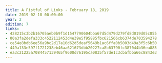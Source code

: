 ```yaml
---
title: A Fistful of Links - February 18, 2019
date: 2019-02-18 00:00:00
year: 2
edition: 7
links:
- 428215c3b2b16705aeb0b9f1d1547790604bba67d5d479d279fd8d019d05c855
- 00a3fa2defa333c4522112453d4e39e5f95885fbc621566cb6374de703594278
- ce54e8bdb6ee56a9bc2d17a10d62d5deaf5649b1ac6ffa0b5003d49a3f5c6b50
- 449a133e597f1721238eb46aa621673dbb20227ca8b63790fc387044b36ea885
- ea3c21225a7084457139465f9600d76195ca0835f57de1c3cbafbba66c8843e3
---
```

